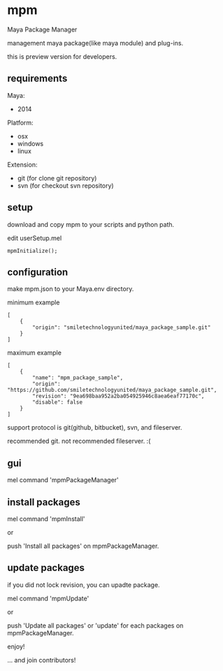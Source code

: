 mpm
===

Maya Package Manager

management maya package(like maya module) and plug-ins.

this is preview version for developers.


requirements
------------

Maya:

* 2014

Platform:

* osx
* windows
* linux

Extension:

* git (for clone git repository)
* svn (for checkout svn repository)

setup
-----

download and copy mpm to your scripts and python path.

edit userSetup.mel

```
mpmInitialize();
```


configuration
-------------

make mpm.json to your Maya.env directory.

minimum example

```
[
    {
		"origin": "smiletechnologyunited/maya_package_sample.git"
    }
]
```

maximum example 
```
[
    {
		"name": "mpm_package_sample",
		"origin": "https://github.com/smiletechnologyunited/maya_package_sample.git",
		"revision": "9ea698baa952a2ba054925946c8aea6eaf77170c",
		"disable": false
    }
]
```

support protocol is git(github, bitbucket), svn, and fileserver.

recommended git.
not recommended fileserver. :(

gui
---

mel command 'mpmPackageManager'

install packages
----------------

mel command 'mpmInstall'

or 

push 'Install all packages' on mpmPackageManager.

update packages
---------------

if you did not lock revision, you can upadte package.

mel command 'mpmUpdate'

or 

push 'Update all packages' or 'update' for each packages on mpmPackageManager.


enjoy!

... and join contributors!


